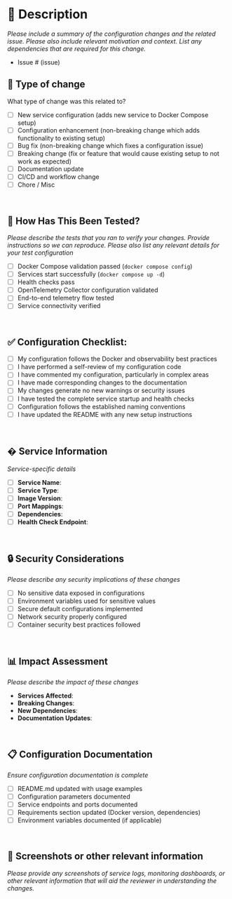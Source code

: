 # 📝 Description

*Please include a summary of the configuration changes and the related issue. Please also include relevant motivation and context. List any dependencies that are required for this change.*

- Issue # (issue)

## 🔧 Type of change

What type of change was this related to?

- [ ] New service configuration (adds new service to Docker Compose setup)
- [ ] Configuration enhancement (non-breaking change which adds functionality to existing setup)
- [ ] Bug fix (non-breaking change which fixes a configuration issue)
- [ ] Breaking change (fix or feature that would cause existing setup to not work as expected)
- [ ] Documentation update
- [ ] CI/CD and workflow change
- [ ] Chore / Misc

<br/>

## 🧪 How Has This Been Tested?

*Please describe the tests that you ran to verify your changes. Provide instructions so we can reproduce. Please also list any relevant details for your test configuration*

- [ ] Docker Compose validation passed (`docker compose config`)
- [ ] Services start successfully (`docker compose up -d`)
- [ ] Health checks pass
- [ ] OpenTelemetry Collector configuration validated
- [ ] End-to-end telemetry flow tested
- [ ] Service connectivity verified

<br/>

## ✅ Configuration Checklist:

- [ ] My configuration follows the Docker and observability best practices
- [ ] I have performed a self-review of my configuration code
- [ ] I have commented my configuration, particularly in complex areas
- [ ] I have made corresponding changes to the documentation
- [ ] My changes generate no new warnings or security issues
- [ ] I have tested the complete service startup and health checks
- [ ] Configuration follows the established naming conventions
- [ ] I have updated the README with any new setup instructions

<br/>

## � Service Information

*Service-specific details*

- [ ] **Service Name**: 
- [ ] **Service Type**: 
- [ ] **Image Version**: 
- [ ] **Port Mappings**: 
- [ ] **Dependencies**: 
- [ ] **Health Check Endpoint**: 

<br/>

## 🔒 Security Considerations

*Please describe any security implications of these changes*

- [ ] No sensitive data exposed in configurations
- [ ] Environment variables used for sensitive values
- [ ] Secure default configurations implemented
- [ ] Network security properly configured
- [ ] Container security best practices followed

<br/>

## 📊 Impact Assessment

*Please describe the impact of these changes*

- **Services Affected**: 
- **Breaking Changes**: 
- **New Dependencies**: 
- **Documentation Updates**: 

<br/>

## 📋 Configuration Documentation

*Ensure configuration documentation is complete*

- [ ] README.md updated with usage examples
- [ ] Configuration parameters documented
- [ ] Service endpoints and ports documented
- [ ] Requirements section updated (Docker version, dependencies)
- [ ] Environment variables documented (if applicable)

<br/>

## 📸 Screenshots or other relevant information

*Please provide any screenshots of service logs, monitoring dashboards, or other relevant information that will aid the reviewer in understanding the changes.*